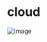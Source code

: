 # cloud


![image](https://github.com/user-attachments/assets/0ad8aab4-3095-49d1-895b-dafbecc5f339)
